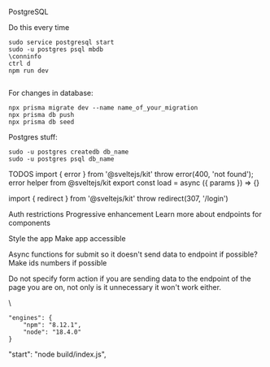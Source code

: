 PostgreSQL

Do this every time

```
sudo service postgresql start
sudo -u postgres psql mbdb
\conninfo
ctrl d
npm run dev


```

For changes in database:

```
npx prisma migrate dev --name name_of_your_migration
npx prisma db push
npx prisma db seed
```

Postgres stuff:

```
sudo -u postgres createdb db_name
sudo -u postgres psql db_name
```

TODOS
import { error } from '@sveltejs/kit'
throw error(400, 'not found'); error helper from @sveltejs/kit
export const load = async ({ params }) => {}

import { redirect } from '@sveltejs/kit'
throw redirect(307, '/login')

Auth restrictions
Progressive enhancement
Learn more about endpoints for components

Style the app
Make app accessible

Async functions for submit so it doesn't send data to endpoint if possible?
Make ids numbers if possible

Do not specify form action if you are sending data to the endpoint of the page you are on, not only is it unnecessary it won't work either.

\

    "engines": {
    	"npm": "8.12.1",
    	"node": "18.4.0"
    }

"start": "node build/index.js",

